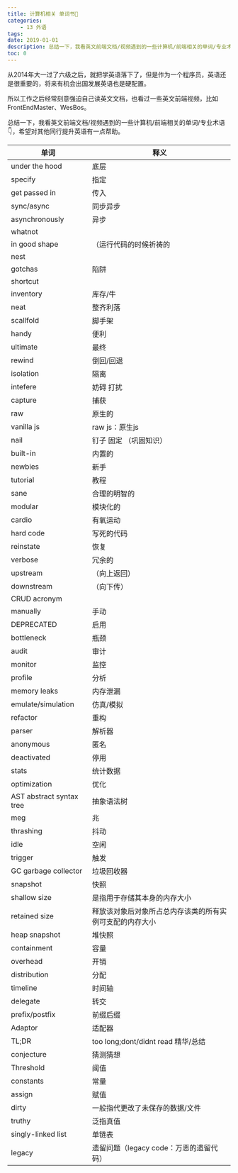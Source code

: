 ```yaml
---
title: 计算机相关 单词书📖
categories:
    - 13 外语
tags:
date: 2019-01-01
description: 总结一下，我看英文前端文档/视频遇到的一些计算机/前端相关的单词/专业术语
toc: 0
---
```


从2014年大一过了六级之后，就把学英语落下了，但是作为一个程序员，英语还是很重要的，将来有机会出国发展英语也是硬配置。

所以工作之后经常刻意强迫自己读英文文档，也看过一些英文前端视频，比如FrontEndMaster、WesBos。

总结一下，我看英文前端文档/视频遇到的一些计算机/前端相关的单词/专业术语👇，希望对其他同行提升英语有一点帮助。

单词 | 释义
---|---
under the hood  | 底层
specify   |  指定
get passed in  | 传入 
sync/async | 同步异步
asynchronously | 异步
whatnot | 
in good shape | （运行代码的时候祈祷的
nest | 
gotchas  | 陷阱
shortcut | 
inventory |  库存/牛
neat   | 整齐利落
scallfold   |  脚手架
handy  |  便利
ultimate   | 最终
rewind  | 倒回/回退
isolation   |   隔离
intefere |  妨碍 打扰
capture |  捕获
raw |  原生的
vanilla js   |    raw js：原生js
nail  |   钉子 固定  （巩固知识）
built-in   |   内置的
newbies    |   新手
tutorial    |    教程
sane   |    合理的明智的
modular   |    模块化的
cardio   |    有氧运动
hard code   |    写死的代码
reinstate   |    恢复
verbose   |    冗余的
upstream  |   （向上返回）
downstream  |   （向下传）
CRUD acronym  |   
manually    |    手动
DEPRECATED   |   启用
bottleneck   |   瓶颈
audit   |   审计
monitor   |   监控
profile   |   分析
memory leaks   |   内存泄漏
emulate/simulation   |   仿真/模拟
refactor  |   重构
parser   |   解析器
anonymous   |   匿名
deactivated   |   停用
stats  |    统计数据
optimization   |   优化
AST abstract syntax tree  |    抽象语法树
meg   |   兆
thrashing   |   抖动
idle   |   空闲
trigger  |    触发
GC garbage collector  |   垃圾回收器
snapshot  |  快照
shallow size  |   是指用于存储其本身的内存大小
retained size  |   释放该对象后对象所占总内存该类的所有实例可支配的内存大小
heap snapshot  |  堆快照
containment |   容量
overhead |   开销
distribution  |  分配
timeline  |  时间轴
delegate  |   转交
prefix/postfix  |  前缀后缀
Adaptor  |  适配器
TL;DR  |   too long;dont/didnt read 精华/总结
conjecture  | 猜测猜想
Threshold  | 阈值
constants   | 常量
assign   | 赋值
dirty    | 一般指代更改了未保存的数据/文件
truthy    | 泛指真值
singly-linked list    | 单链表
legacy    | 遗留问题（legacy code：万恶的遗留代码）